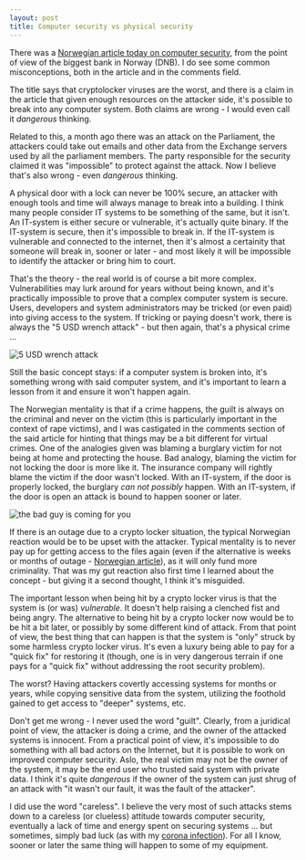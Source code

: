 ```yaml
---
layout: post
title: Computer security vs physical security
---
```


There was a [Norwegian article today on computer security](https://e24.no/boers-og-finans/i/56d6jK/dnb-frykter-mer-profesjonelle-hackere-loesepengevirus-er-farligst), from the point of view of the biggest bank in Norway (DNB).  I do see some common misconceptions, both in the article and in the comments field.

The title says that cryptolocker viruses are the worst, and there is a claim in the article that given enough resources on the attacker side, it's possible to break into any computer system.  Both claims are wrong - I would even call it *dangerous* thinking.

Related to this, a month ago there was an attack on the Parliament, the attackers could take out emails and other data from the Exchange servers used by all the parliament members.  The party responsible for the security claimed it was "impossible" to protect against the attack.  Now I believe that's also wrong - even *dangerous* thinking.

A physical door with a lock can never be 100% secure, an attacker with enough tools and time will always manage to break into a building.  I think many people consider IT systems to be something of the same, but it isn't.  An IT-system is either secure or vulnerable, it's actually quite binary.  If the IT-system is secure, then it's impossible to break in.  If the IT-system is vulnerable and connected to the internet, then it's almost a certainity that someone will break in, sooner or later - and most likely it will be impossible to identify the attacker or bring him to court.

That's the theory - the real world is of course a bit more complex. Vulnerabilities may lurk around for years without being known, and it's practically impossible to prove that a complex computer system is secure.  Users, developers and system administrators may be tricked (or even paid) into giving access to the system.  If tricking or paying doesn't work, there is always the "5 USD wrench attack" - but then again, that's a physical crime ...

![5 USD wrench attack](https://imgs.xkcd.com/comics/security.png)

Still the basic concept stays: if a computer system is broken into, it's something wrong with said computer system, and it's important to learn a lesson from it and ensure it won't happen again.

The Norwegian mentality is that if a crime happens, the guilt is always on the criminal and never on the victim (this is particularly important in the context of rape victims), and I was castigated in the comments section of the said article for hinting that things may be a bit different for virtual crimes.  One of the analogies given was blaming a burglary victim for not being at home and protecting the house.  Bad analogy, blaming the victim for not locking the door is more like it.  The insurance company will rightly blame the victim if the door wasn't locked.  With an IT-system, if the door is properly locked, the burglary *can not possibly* happen.  With an IT-system, if the door is open an attack is bound to happen sooner or later.

![the bad guy is coming for you](https://ipfs.io/ipfs/QmZARWFJYQvqpBpY5vN9GVsXW94oiRQ1gXXZjphek8MMnM)

If there is an outage due to a crypto locker situation, the typical Norwegian reaction would be to be upset with the attacker.  Typical mentality is to never pay up for getting access to the files again (even if the alternative is weeks or months of outage - [Norwegian article](https://www.nrk.no/innlandet/kan-ta-et-halvt-ar-for-ostre-toten-a-rette-opp-dataangrep-1.15364106)), as it will only fund more criminality.  That was my gut reaction also first time I learned about the concept - but giving it a second thought, I think it's misguided.

The important lesson when being hit by a crypto locker virus is that the system is (or was) *vulnerable*.  It doesn't help raising a clenched fist and being angry.  The alternative to being hit by a crypto locker now would be to be hit a bit later, or possibly by some different kind of attack. From that point of view, the best thing that can happen is that the system is "only" struck by some harmless crypto locker virus.  It's even a luxury being able to pay for a "quick fix" for restoring it (though, one is in very dangerous terrain if one pays for a "quick fix" without addressing the root security problem).

The worst?  Having attackers covertly accessing systems for months or years, while copying sensitive data from the system, utilizing the foothold gained to get access to "deeper" systems, etc.

Don't get me wrong - I never used the word "guilt".  Clearly, from a juridical point of view, the attacker is doing a crime, and the owner of the attacked systems is innocent.  From a practical point of view, it's impossible to do something with all bad actors on the Internet, but it is possible to work on improved computer security.  Aslo, the real victim may not be the owner of the system, it may be the end user who trusted said system with private data.  I think it's quite *dangerous* if the owner of the system can just shrug of an attack with "it wasn't our fault, it was the fault of the attacker".

I did use the word "careless". I believe the very most of such attacks stems down to a careless (or clueless) attitude towards computer security, eventually a lack of time and energy spent on securing systems ... but sometimes, simply bad luck (as with my [corona infection](https://tobixen.github.io/covid-positive/)).  For all I know, sooner or later the same thing will happen to some of my equipment.
